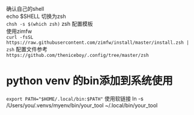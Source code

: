 确认自己的shell  
echo $SHELL
切换为zsh  
`chsh -s $(which zsh)`
zsh 配置模板  
使用zimfw  
`curl -fsSL https://raw.githubusercontent.com/zimfw/install/master/install.zsh | zsh`
配置文件参考  
`https://github.com/theniceboy/.config/tree/master/zsh`

# python venv 的bin添加到系统使用  
`export PATH="$HOME/.local/bin:$PATH"`
使用软链接
ln -s /Users/you/.venvs/myenv/bin/your_tool ~/.local/bin/your_tool



